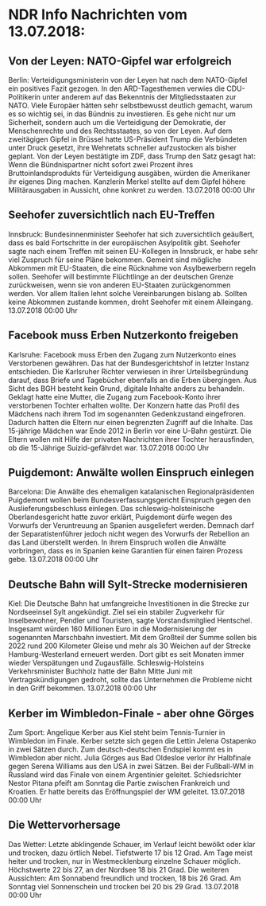 # NDR Info Nachrichten vom 13.07.2018:


## Von der Leyen: NATO-Gipfel war erfolgreich
Berlin: Verteidigungsministerin von der Leyen hat nach dem NATO-Gipfel ein positives Fazit gezogen. In den ARD-Tagesthemen verwies die CDU-Politikerin unter anderem auf das Bekenntnis der Mitgliedsstaaten zur NATO. Viele Europäer hätten sehr selbstbewusst deutlich gemacht, warum es so wichtig sei, in das Bündnis zu investieren. Es gehe nicht nur um Sicherheit, sondern auch um die Verteidigung der Demokratie, der Menschenrechte und des Rechtsstaates, so von der Leyen. Auf dem zweitägigen Gipfel in Brüssel hatte US-Präsident Trump die Verbündeten unter Druck gesetzt, ihre Wehretats schneller aufzustocken als bisher geplant. Von der Leyen bestätigte im ZDF, dass Trump den Satz gesagt hat: Wenn die Bündnispartner nicht sofort zwei Prozent ihres Bruttoinlandsprodukts für Verteidigung ausgäben, würden die Amerikaner ihr eigenes Ding machen. Kanzlerin Merkel stellte auf dem Gipfel höhere Militärausgaben in Aussicht, ohne konkret zu werden. 13.07.2018 00:00 Uhr 

## Seehofer zuversichtlich nach EU-Treffen
Innsbruck:	Bundesinnenminister Seehofer hat sich zuversichtlich geäußert, dass es bald Fortschritte in der europäischen Asylpolitik gibt. Seehofer sagte nach einem Treffen mit seinen EU-Kollegen in Innsbruck, er habe sehr viel Zuspruch für seine Pläne bekommen. Gemeint sind mögliche Abkommen mit EU-Staaten, die eine Rücknahme von Asylbewerbern regeln sollen. Seehofer will bestimmte Flüchtlinge an der deutschen Grenze zurückweisen, wenn sie von anderen EU-Staaten zurückgenommen werden. Vor allem Italien lehnt solche Vereinbarungen bislang ab. Sollten keine Abkommen zustande kommen, droht Seehofer mit einem Alleingang. 13.07.2018 00:00 Uhr 

## Facebook muss Erben Nutzerkonto freigeben
Karlsruhe: Facebook muss Erben den Zugang zum Nutzerkonto eines Verstorbenen gewähren. Das hat der Bundesgerichtshof in letzter Instanz entschieden. Die Karlsruher Richter verwiesen in ihrer Urteilsbegründung darauf, dass Briefe und Tagebücher ebenfalls an die Erben übergingen. Aus Sicht des BGH besteht kein Grund, digitale Inhalte anders zu behandeln. Geklagt hatte eine Mutter, die Zugang zum Facebook-Konto ihrer verstorbenen Tochter erhalten wollte. Der Konzern hatte das Profil des Mädchens nach ihrem Tod im sogenannten Gedenkzustand eingefroren. Dadurch hatten die Eltern nur einen begrenzten Zugriff auf die Inhalte. Das 15-jährige Mädchen war Ende 2012 in Berlin vor eine U-Bahn gestürzt. Die Eltern wollen mit Hilfe der privaten Nachrichten ihrer Tochter herausfinden, ob die 15-Jährige Suizid-gefährdet war. 13.07.2018 00:00 Uhr 

## Puigdemont: Anwälte wollen Einspruch einlegen
Barcelona: Die Anwälte des ehemaligen katalanischen Regionalpräsidenten Puigdemont wollen beim Bundesverfassungsgericht Einspruch gegen den Auslieferungsbeschluss einlegen. Das schleswig-holsteinische Oberlandesgericht hatte zuvor erklärt, Puigdemont dürfe wegen des Vorwurfs der Veruntreuung an Spanien ausgeliefert werden. Demnach darf der Separatistenführer jedoch nicht wegen des Vorwurfs der Rebellion an das Land überstellt werden. In ihrem Einspruch wollen die Anwälte vorbringen, dass es in Spanien keine Garantien für einen fairen Prozess gebe. 13.07.2018 00:00 Uhr 

## Deutsche Bahn will Sylt-Strecke modernisieren
Kiel: Die Deutsche Bahn hat umfangreiche Investitionen in die Strecke zur Nordseeinsel Sylt angekündigt. Ziel sei ein stabiler Zugverkehr für Inselbewohner, Pendler und Touristen, sagte Vorstandsmitglied Hentschel. Insgesamt würden 160 Millionen Euro in die Modernisierung der sogenannten Marschbahn investiert. Mit dem Großteil der Summe sollen bis 2022 rund 200 Kilometer Gleise und mehr als 30 Weichen auf der Strecke Hamburg-Westerland erneuert werden. Dort gibt es seit Monaten immer wieder Verspätungen und Zugausfälle. Schleswig-Holsteins Verkehrsminister Buchholz hatte der Bahn Mitte Juni mit Vertragskündigungen gedroht, sollte das Unternehmen die Probleme nicht in den Griff bekommen. 13.07.2018 00:00 Uhr 

## Kerber im Wimbledon-Finale - aber ohne Görges
Zum Sport:	Angelique Kerber aus Kiel steht beim Tennis-Turnier in Wimbledon im Finale. Kerber setzte sich gegen die Lettin Jelena Ostapenko in zwei Sätzen durch. Zum deutsch-deutschen Endspiel kommt es in Wimbledon aber nicht. Julia Görges aus Bad Oldesloe verlor ihr Halbfinale gegen Serena Williams aus den USA in zwei Sätzen. Bei der Fußball-WM in Russland wird das Finale von einem Argentinier geleitet. Schiedsrichter Nestor Pitana pfeift am Sonntag die Partie zwischen Frankreich und Kroatien. Er hatte bereits das Eröffnungspiel der WM geleitet. 13.07.2018 00:00 Uhr 

## Die Wettervorhersage
Das Wetter:
Letzte abklingende Schauer, im Verlauf leicht bewölkt oder klar und trocken, dazu örtlich Nebel. Tiefstwerte 17 bis 12 Grad. Am Tage meist heiter und trocken, nur in Westmecklenburg einzelne Schauer möglich. Höchstwerte 22 bis 27, an der Nordsee 18 bis 21 Grad. Die weiteren Aussichten: Am Sonnabend freundlich und trocken, 18 bis 26 Grad. Am Sonntag viel Sonnenschein und trocken bei 20 bis 29 Grad. 13.07.2018 00:00 Uhr 
